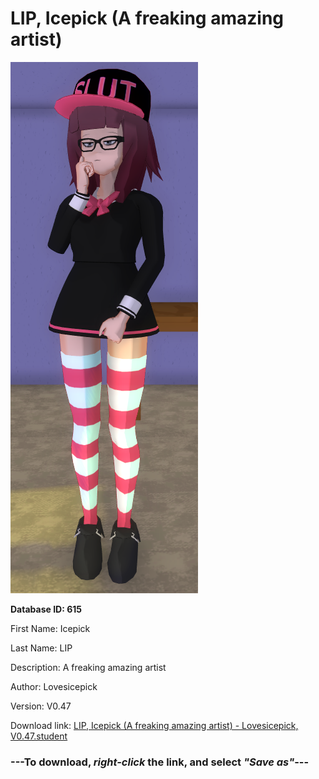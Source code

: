 # LIP, Icepick (A freaking amazing artist)

<img src="https://raw.githubusercontent.com/Arbiter1223/Daigaku-Gurashi-Custom-Students/master/Students/Files/LIP%2C%20Icepick%20(A%20freaking%20amazing%20artist).png" title="LIP, Icepick (A freaking amazing artist) - Lovesicepick, V0.47">

**Database ID: 615**

First Name: Icepick

Last Name: LIP

Description: A freaking amazing artist

Author: Lovesicepick

Version: V0.47

Download link: <a href="https://raw.githubusercontent.com/Arbiter1223/Daigaku-Gurashi-Custom-Students/master/Students/Files/LIP%2C%20Icepick%20(A%20freaking%20amazing%20artist)%20-%20Lovesicepick%2C%20V0.47.student">LIP, Icepick (A freaking amazing artist) - Lovesicepick, V0.47.student</a>

### ---**To download, _right-click_ the link, and select _"Save as"_**---
